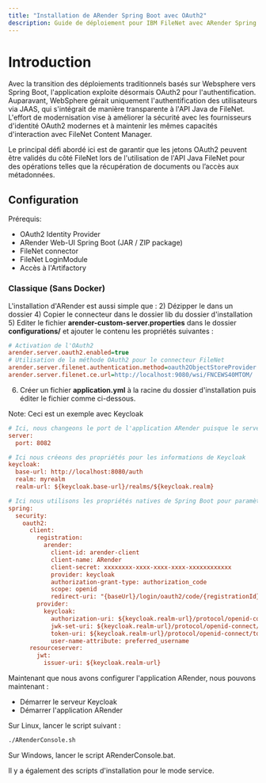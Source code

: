 ```yaml
---
title: "Installation de ARender Spring Boot avec OAuth2"
description: Guide de déploiement pour IBM FileNet avec ARender Spring Boot et OAuth2
---
```


# Introduction

Avec la transition des déploiements traditionnels basés sur Websphere vers Spring Boot, l'application exploite désormais OAuth2
pour l'authentification. Auparavant, WebSphere gérait uniquement l'authentification des utilisateurs via JAAS, qui s'intégrait de manière transparente à l'API Java de FileNet.
L'effort de modernisation vise à améliorer la sécurité avec les fournisseurs d'identité OAuth2 modernes et à maintenir les mêmes capacités d'interaction avec FileNet Content Manager.

Le principal défi abordé ici est de garantir que les jetons OAuth2 peuvent être validés du côté FileNet lors de l'utilisation de l'API Java FileNet pour 
des opérations telles que la récupération de documents ou l’accès aux métadonnées.


## Configuration

Prérequis:
- OAuth2 Identity Provider
- ARender Web-UI Spring Boot (JAR / ZIP package)
- FileNet connector
- FileNet LoginModule
- Accès à l'Artifactory

### Classique (Sans Docker)

L'installation d'ARender est aussi simple que : 
2) Dézipper le dans un dossier
4) Copier le connecteur dans le dossier lib du dossier d'installation
5) Editer le fichier **arender-custom-server.properties** dans le dossier **configurations/** et ajouter le contenu les propriétés suivantes :


```cfg
# Activation de l'OAuth2
arender.server.oauth2.enabled=true
# Utilisation de la méthode OAuth2 pour le connecteur FileNet
arender.server.filenet.authentication.method=oauth2ObjectStoreProvider
arender.server.filenet.ce.url=http://localhost:9080/wsi/FNCEWS40MTOM/
```


6) Créer un fichier **application.yml** à la racine du dossier d'installation puis éditer le fichier comme ci-dessous.

Note: Ceci est un exemple avec Keycloak


```cfg
# Ici, nous changeons le port de l'application ARender puisque le serveur Keycloak tourne déjà sur le port 8080.
server:
  port: 8082

# Ici nous créeons des propriétés pour les informations de Keycloak
keycloak:
  base-url: http://localhost:8080/auth
  realm: myrealm
  realm-url: ${keycloak.base-url}/realms/${keycloak.realm}

# Ici nous utilisons les propriétés natives de Spring Boot pour paramètrer l'OAuth avec Keycloak
spring:
  security:
    oauth2:
      client:
        registration:
          arender:
            client-id: arender-client
            client-name: ARender
            client-secret: xxxxxxxx-xxxx-xxxx-xxxx-xxxxxxxxxxxx
            provider: keycloak
            authorization-grant-type: authorization_code
            scope: openid
            redirect-uri: "{baseUrl}/login/oauth2/code/{registrationId}"
        provider:
          keycloak:
            authorization-uri: ${keycloak.realm-url}/protocol/openid-connect/auth
            jwk-set-uri: ${keycloak.realm-url}/protocol/openid-connect/certs
            token-uri: ${keycloak.realm-url}/protocol/openid-connect/token
            user-name-attribute: preferred_username
      resourceserver:
        jwt:
          issuer-uri: ${keycloak.realm-url}
```


Maintenant que nous avons configurer l'application ARender, nous pouvons maintenant :
- Démarrer le serveur Keycloak
- Démarrer l'application ARender

Sur Linux, lancer le script suivant :

```bash
./ARenderConsole.sh
```

Sur Windows, lancer le script ARenderConsole.bat.

Il y a également des scripts d'installation pour le mode service.

